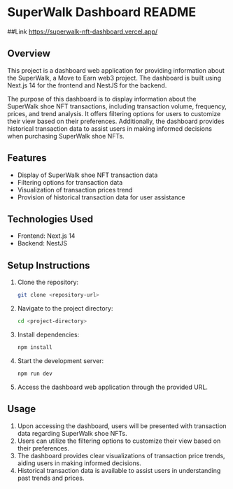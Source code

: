 # SuperWalk Dashboard README

##Link
https://superwalk-nft-dashboard.vercel.app/

## Overview
This project is a dashboard web application for providing information about the SuperWalk, a Move to Earn web3 project. The dashboard is built using Next.js 14 for the frontend and NestJS for the backend.

The purpose of this dashboard is to display information about the SuperWalk shoe NFT transactions, including transaction volume, frequency, prices, and trend analysis. It offers filtering options for users to customize their view based on their preferences. Additionally, the dashboard provides historical transaction data to assist users in making informed decisions when purchasing SuperWalk shoe NFTs.

## Features
- Display of SuperWalk shoe NFT transaction data
- Filtering options for transaction data
- Visualization of transaction prices trend
- Provision of historical transaction data for user assistance

## Technologies Used
- Frontend: Next.js 14
- Backend: NestJS

## Setup Instructions
1. Clone the repository:
    ```bash
    git clone <repository-url>
    ```
2. Navigate to the project directory:
    ```bash
    cd <project-directory>
    ```
3. Install dependencies:
    ```bash
    npm install
    ```
4. Start the development server:
    ```bash
    npm run dev
    ```
5. Access the dashboard web application through the provided URL.

## Usage
1. Upon accessing the dashboard, users will be presented with transaction data regarding SuperWalk shoe NFTs.
2. Users can utilize the filtering options to customize their view based on their preferences.
3. The dashboard provides clear visualizations of transaction price trends, aiding users in making informed decisions.
4. Historical transaction data is available to assist users in understanding past trends and prices.
